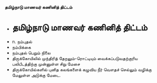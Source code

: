 **தமிழ்நாடு மாணவர் கணினித் திட்டம்**
- # தமிழ்நாடு மாணவர் கணினித் திட்டம்
- n. நம்புதல்
- நம்பிக்கை
- நம்புதல் பெறும் நிலை
- திருக்கோயிலில் முந்திரித் தேறலும்-ரொட்டியும் வைக்கப்படுவதற்குரிய பலிபீடத்திற்கு முன்னுள்ள சிறு மேசை
- திருக்கோயில்களில் புனித கலங்களைக் கழுவிய நீர் வௌதச் செல்லும் வழிக்கு மேலுள்ள அடுக்கு மேடை.


